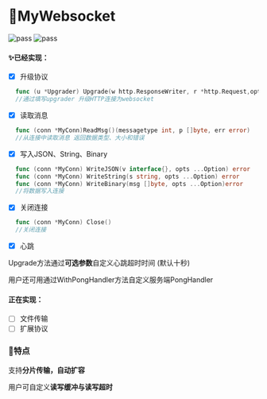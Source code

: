 # 🎉MyWebsocket

![pass](https://img.shields.io/badge/checks-pass-green) ![pass](https://img.shields.io/badge/checks-pass-green)
#### ✨**已经实现：**

- [x] 升级协议
```go
  func (u *Upgrader) Upgrade(w http.ResponseWriter, r *http.Request,opts ...Option) (conn *MyConn, err error)
  //通过填写upgrader 升级HTTP连接为websocket
  ```

- [x] 读取消息
```go
  func (conn *MyConn)ReadMsg()(messagetype int, p []byte, err error)
  //从连接中读取消息 返回数据类型、大小和错误
  ```

- [x] 写入JSON、String、Binary
```go
  func (conn *MyConn) WriteJSON(v interface{}, opts ...Option) error
  func (conn *MyConn) WriteString(s string, opts ...Option) error
  func (conn *MyConn) WriteBinary(msg []byte, opts ...Option)error
  //将数据写入连接
  ```
- [x] 关闭连接
```go
  func (conn *MyConn) Close()
  //关闭连接
  ```
- [x] 心跳

Upgrade方法通过**可选参数**自定义心跳超时时间 (默认十秒)

用户还可用通过WithPongHandler方法自定义服务端PongHandler

#### 正在实现：


- [ ] 文件传输
- [ ] 扩展协议

### 🎁特点

支持**分片传输，自动扩容**

用户可自定义**读写缓冲与读写超时**

